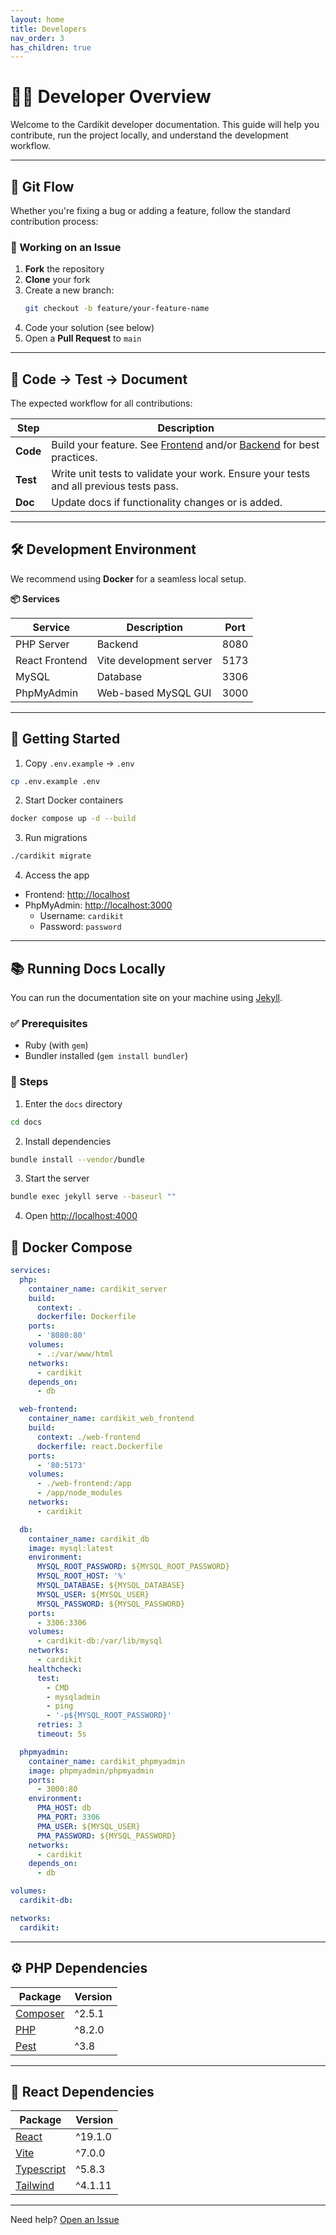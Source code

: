 ```yaml
---
layout: home
title: Developers
nav_order: 3
has_children: true
---
```


# 👩‍💻 Developer Overview

Welcome to the Cardikit developer documentation. This guide will help you contribute, run the project locally, and understand the development workflow.

---

## 🔄 Git Flow

Whether you're fixing a bug or adding a feature, follow the standard contribution process:

### 🧩 Working on an Issue

1. **Fork** the repository
2. **Clone** your fork
3. Create a new branch:
    ```bash
    git checkout -b feature/your-feature-name
    ```
4. Code your solution (see below)
5. Open a **Pull Request** to `main`

---

## 🧪 Code → Test → Document

The expected workflow for all contributions:

| **Step** | **Description** |
| --- | --- |
| **Code** | Build your feature. See [Frontend](./frontend) and/or [Backend](./backend) for best practices. |
| **Test** | Write unit tests to validate your work. Ensure your tests and all previous tests pass. |
| **Doc** | Update docs if functionality changes or is added. |

---

## 🛠️ Development Environment

We recommend using **Docker** for a seamless local setup.

**📦 Services**

| **Service** | **Description** | **Port** |
| --- | --- | --- |
| PHP Server | Backend | 8080 |
| React Frontend | Vite development server | 5173 |
| MySQL | Database | 3306 |
| PhpMyAdmin | Web-based MySQL GUI | 3000 |

---

## 🚀 Getting Started

1. Copy `.env.example` → `.env`

```bash
cp .env.example .env
```

2. Start Docker containers

```bash
docker compose up -d --build
```

3. Run migrations

```bash
./cardikit migrate
```

4. Access the app

- Frontend: [http://localhost](http://localhost)
- PhpMyAdmin: [http://localhost:3000](http://localhost:3000)
    - Username: `cardikit`
    - Password: `password`

---

## 📚 Running Docs Locally

You can run the documentation site on your machine using [Jekyll](https://jekyllrb.com/).

### ✅ Prerequisites

- Ruby (with `gem`)
- Bundler installed (`gem install bundler`)

### 🏃 Steps

1. Enter the `docs` directory

```bash
cd docs
```

2. Install dependencies
```bash
bundle install --vendor/bundle
```

3. Start the server
```bash
bundle exec jekyll serve --baseurl ""
```

4. Open [http://localhost:4000](http://localhost:4000)

## 🧱 Docker Compose

```yaml
services:
  php:
    container_name: cardikit_server
    build:
      context: .
      dockerfile: Dockerfile
    ports:
      - '8080:80'
    volumes:
      - .:/var/www/html
    networks:
      - cardikit
    depends_on:
      - db

  web-frontend:
    container_name: cardikit_web_frontend
    build:
      context: ./web-frontend
      dockerfile: react.Dockerfile
    ports:
      - '80:5173'
    volumes:
      - ./web-frontend:/app
      - /app/node_modules
    networks:
      - cardikit

  db:
    container_name: cardikit_db
    image: mysql:latest
    environment:
      MYSQL_ROOT_PASSWORD: ${MYSQL_ROOT_PASSWORD}
      MYSQL_ROOT_HOST: '%'
      MYSQL_DATABASE: ${MYSQL_DATABASE}
      MYSQL_USER: ${MYSQL_USER}
      MYSQL_PASSWORD: ${MYSQL_PASSWORD}
    ports:
      - 3306:3306
    volumes:
      - cardikit-db:/var/lib/mysql
    networks:
      - cardikit
    healthcheck:
      test:
        - CMD
        - mysqladmin
        - ping
        - '-p${MYSQL_ROOT_PASSWORD}'
      retries: 3
      timeout: 5s

  phpmyadmin:
    container_name: cardikit_phpmyadmin
    image: phpmyadmin/phpmyadmin
    ports:
      - 3000:80
    environment:
      PMA_HOST: db
      PMA_PORT: 3306
      PMA_USER: ${MYSQL_USER}
      PMA_PASSWORD: ${MYSQL_PASSWORD}
    networks:
      - cardikit
    depends_on:
      - db

volumes:
  cardikit-db:

networks:
  cardikit:
```

---

## ⚙️ PHP Dependencies

| **Package** | **Version** |
| --- | --- |
| [Composer](https://getcomposer.org/) | ^2.5.1 |
| [PHP](https://www.php.net/) | ^8.2.0 |
| [Pest](https://pestphp.com/) | ^3.8 |

---

## 🎨 React Dependencies

| **Package** | **Version** |
| --- | --- |
| [React](https://reactjs.org/) | ^19.1.0 |
| [Vite](https://vitejs.dev/) | ^7.0.0 |
| [Typescript](https://www.typescriptlang.org/) | ^5.8.3 |
| [Tailwind](https://tailwindcss.com/) | ^4.1.11 |

---

Need help? [Open an Issue](https://github.com/cardikit/cardikit/issues/new)
